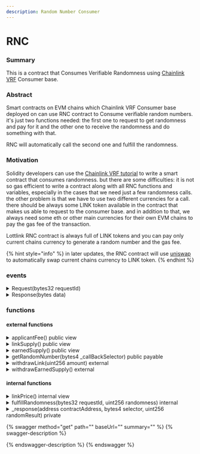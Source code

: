 ```yaml
---
description: Random Number Consumer
---
```


# RNC

### Summary

This is a contract that Consumes Verifiable Randomness using [Chainlink VRF](https://docs.chain.link/docs/chainlink-vrf/) Consumer base.

### Abstract

Smart contracts on EVM chains which Chainlink VRF Consumer base deployed on can use RNC contract to Consume verifiable random numbers. it's just two functions needed: the first one to request to get randomness and pay for it and the other one to receive the randomness and do something with that.&#x20;

RNC will automatically call the second one and fulfill the randomness.

### Motivation

Solidity developers can use the [Chainlink VRF tutorial](https://docs.chain.link/docs/get-a-random-number/) to write a smart contract that consumes randomness. but there are some difficulties: it is not so gas efficient to write a contract along with all RNC functions and variables, especially in the cases that we need just a few randomness calls. the other problem is that we have to use two different currencies for a call. there should be always some LINK token available in the contract that makes us able to request to the consumer base. and in addition to that, we always need some eth or other main currencies for their own EVM chains to pay the gas fee of the transaction.

Lottlink RNC contract is always full of LINK tokens and you can pay only current chains currency to generate a random number and the gas fee.

{% hint style="info" %}
in later updates, the RNC contract will use [uniswap](https://docs.uniswap.org/protocol/guides/swaps) to automatically swap current chains currency to LINK token.
{% endhint %}

### events

<details>

<summary>Request(bytes32 requestId)</summary>

Emitted when an applicant requests for randomness.

</details>

<details>

<summary>Response(bytes data)</summary>

Emitted when RNC responses to the applicant.

</details>

### functions

#### external functions

<details>

<summary>applicantFee() public view</summary>

Returns cost of every random number generation which applicant contract should pay.

</details>

<details>

<summary>linkSupply() public view</summary>

Returns LINK supply of the contract

</details>

<details>

<summary>earnedSupply() public view</summary>

Returns ETH supply of the contract

</details>

<details>

<summary>getRandomNumber(bytes4 _callBackSelector) public payable</summary>

Requests for a 30 digits random number and records the applicant's information.

Applicant should provide a `_callBackSelector` to receive the randomness.

Requirements:

* Enough LINK tokens should be available in RNC To generate a random number.
* Enough `msg.value` should be paid by the applicant

Emits a [Request](./#events) event

</details>

<details>

<summary>withdrawLink(uint256 amount) external</summary>

Withdraw LINK function to avoid locking LINK in the contract.

Requirements:

* only the owner of the contract can call this function.

</details>

<details>

<summary>withdrawEarnedSupply() external</summary>

Withdraw ETH paid by applicants

Requirements:

* only the owner of the contract can call this function.

</details>

#### internal functions

<details>

<summary>linkPrice() internal view</summary>

Returns current price of LINK compared to ETH with 18 decimal places.

earned by an oracle from [chainlink data feeds](https://docs.chain.link/docs/get-the-latest-price/).

</details>

<details>

<summary>fulfillRandomness(bytes32 requestId, uint256 randomness) internal</summary>

Callback function used by VRF Coordinator.

fulfills applicant last info (randomness) and responses to the applicant request.

</details>

<details>

<summary>_response(address contractAddress, bytes4 selector, uint256 randomResult) private</summary>

Response function to the applicable contract.

Requirements:

* call back should be successful.

Emits a [Response](./#events) event

</details>

{% swagger method="get" path="" baseUrl="" summary="" %}
{% swagger-description %}

{% endswagger-description %}
{% endswagger %}
